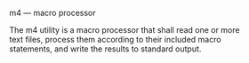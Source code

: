 m4 — macro processor  

The m4 utility is a macro processor that shall read one or more  
text files, process them according to their included macro  
statements, and write the results to standard output.  
